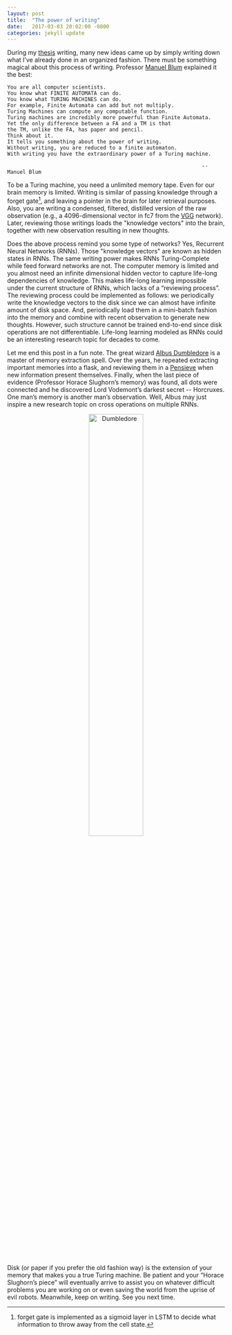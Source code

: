 ```yaml
---
layout: post
title:  "The power of writing"
date:   2017-03-03 20:02:00 -0800
categories: jekyll update
---
```

During my [thesis](http://www.ri.cmu.edu/publication_view.html?pub_id=8016) writing, 
many new ideas came up by simply writing down what I’ve already done in an organized fashion. 
There must be something magical about this process of writing. 
Professor [Manuel Blum](https://www.cs.cmu.edu/~mblum/) explained it the best:
```
You are all computer scientists.
You know what FINITE AUTOMATA can do. 
You know what TURING MACHINES can do. 
For example, Finite Automata can add but not multiply.
Turing Machines can compute any computable function.
Turing machines are incredibly more powerful than Finite Automata.
Yet the only difference between a FA and a TM is that 
the TM, unlike the FA, has paper and pencil.
Think about it. 
It tells you something about the power of writing.
Without writing, you are reduced to a finite automaton.
With writing you have the extraordinary power of a Turing machine.

                                                               -- Manuel Blum
```
To be a Turing machine, you need a unlimited memory tape. Even for our brain memory is limited. 
Writing is similar of passing knowledge through a forget gate[^1], 
and leaving a pointer in the brain for later retrieval purposes. 
Also, you are writing a condensed, filtered, distilled version of the raw observation 
(e.g., a 4096-dimensional vector in fc7 from the [VGG](http://www.robots.ox.ac.uk/~vgg/research/very_deep/) network). 
Later, reviewing those writings loads the "knowledge vectors" into the brain, 
together with new observation resulting in new thoughts. 

Does the above process remind you some type of networks? Yes, Recurrent Neural Networks (RNNs).
Those "knowledge vectors" are known as hidden states in RNNs. The same writing power makes RNNs Turing-Complete while feed forward networks are not. 
The computer memory is limited and you almost need an infinite dimensional hidden vector to 
capture life-long dependencies of knowledge. 
This makes life-long learning impossible under the current structure of RNNs, 
which lacks of a “reviewing process”.  The reviewing process could be implemented as follows: 
we periodically write the knowledge vectors to the disk since we can almost have infinite 
amount of disk space. And, periodically load them in a mini-batch fashion into the memory 
and combine with recent observation to generate new thoughts. However, such structure cannot be 
trained end-to-end since disk operations are not differentiable. Life-long learning modeled as 
RNNs could be an interesting research topic for decades to come. 

Let me end this post in a fun note. The great wizard [Albus Dumbledore]( https://en.wikipedia.org/wiki/Albus_Dumbledore) is a master of memory extraction spell.
Over the years, he repeated extracting important memories into a flask, 
and reviewing them in a [Pensieve](http://harrypotter.wikia.com/wiki/Pensieve) when new information present themselves. 
Finally, when the last piece of evidence (Professor Horace Slughorn’s memory) was found, 
all dots were connected and he discovered Lord Vodemont’s darkest secret -- Horcruxes. 
One man’s memory is another man’s observation. Well, Albus may just inspire a new research topic on cross operations on multiple RNNs. 

<p style="text-align:center"><img src="https://xuehanxiongsc.github.io/images/Dumbledore-memory.jpg" alt="Dumbledore" style="width: 50%"/></p>

Disk (or paper if you prefer the old fashion way) is the extension of your memory that makes you a true Turing machine. 
Be patient and your “Horace Slughorn’s piece” will eventually arrive to assist you on whatever difficult problems you are working on 
or even saving the world from the uprise of evil robots. Meanwhile, keep on writing. See you next time.

[^1]: forget gate is implemented as a sigmoid layer in LSTM to decide what information to throw away from the cell state. 
